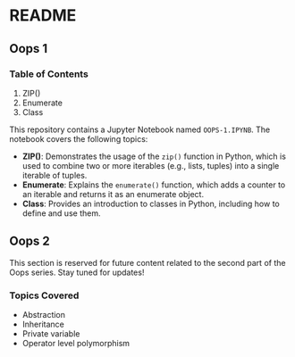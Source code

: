 # README

## Oops 1

### Table of Contents
1. ZIP()
2. Enumerate
3. Class

This repository contains a Jupyter Notebook named `OOPS-1.IPYNB`. The notebook covers the following topics:

- **ZIP()**: Demonstrates the usage of the `zip()` function in Python, which is used to combine two or more iterables (e.g., lists, tuples) into a single iterable of tuples.
- **Enumerate**: Explains the `enumerate()` function, which adds a counter to an iterable and returns it as an enumerate object.
- **Class**: Provides an introduction to classes in Python, including how to define and use them.

## Oops 2

This section is reserved for future content related to the second part of the Oops series. Stay tuned for updates!

### Topics Covered
- Abstraction
- Inheritance
- Private variable
- Operator level polymorphism
